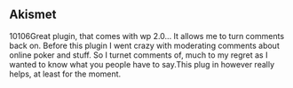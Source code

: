 <article><h2>Akismet</h2><time><span class="day">1</span><span class="month">0</span><span class="year">106</span></time>Great plugin, that comes with wp 2.0... It allows me to turn comments back on. Before this plugin I went crazy with moderating comments about online poker and stuff. So I turnet comments of, much to my regret as I wanted to know what you people have to say.This plug in however really helps, at least for the moment.</article>
